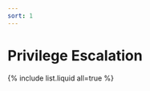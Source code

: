 ```yaml
---
sort: 1
---
```


# Privilege Escalation

{% include list.liquid all=true %}



<!-- https://medium.com/@rezaduty/web-penetration-testing-roadmap-4e7bb9edf23b -->
